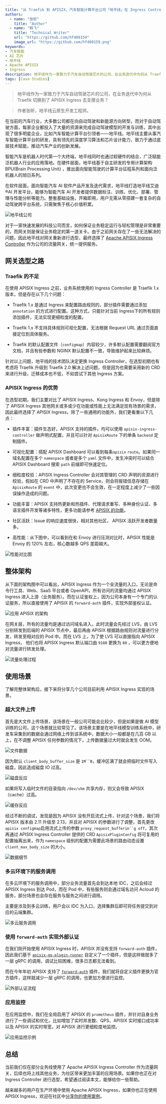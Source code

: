 ```yaml
---
title: "从 Traefik 到 APISIX，汽车智能计算平台公司「地平线」在 Ingress Controller 的探索和实践"
authors:
  - name: "张昕"
    title: "Author"
  - name: "韩飞"
    title: "Technical Writer"
    url: "https://github.com/hf400159"
    image_url: "https://github.com/hf400159.png"
keywords: 
- 汽车智能
- AI 芯片
- 地平线
- Apache APISIX
- Ingress
description: 地平线作为一家致力于汽车自动驾驶芯片的公司，在业务迭代中为何从 Traefik 切换到了 APISIX Ingress 去支撑业务。
tags: [Case Studies]
---
```


> 地平线作为一家致力于汽车自动驾驶芯片的公司，在业务迭代中为何从 Traefik 切换到了 APISIX Ingress 去支撑业务？

<!--truncate-->

> 作者张昕，地平线云原生开发工程师。

在当前的汽车行业，大多数公司都在向自动驾驶和新能源方向转型，而对于自动驾驶方面，每家企业都投入了大量的资源来完成自动驾驶模型的开发与训练，其中出现了很多明星企业，比如汽车智能计算平台引领者——地平线。地平线主要从事汽车智能计算平台的研发，具有领先的深度学习算法和芯片设计能力，致力于通过底层技术赋能，推动汽车产业的创新发展。

智能汽车是机器人时代第一个大终端，地平线同时也通过软硬件的结合，广泛赋能泛机器人行业的应用落地。在硬件层面，地平线基于自主研发的专用计算架构 BPU(Brain Processing Unit) ，推出面向智能驾驶的计算平台征程系列和面向泛机器人的旭日系列。

在软件层面，面向智能汽车 AI 软件产品开发及迭代需求，地平线打造地平线艾迪®AI 开发平台，能够为智能汽车 AI 开发者提供数据标注、训练、优化、部署、管理与性能分析等能力。整套基础设施，开箱即用，用户无需从零搭建一套复杂的自动驾驶跨平台系统，只需聚焦于核心价值积累。

![地平线公司](https://static.apiseven.com/2022/10/25/635796032156c.png)

对于一家快速发展的科技公司而言，如何保证业务稳定运行与轻松管理是非常重要的，而网关则是保证业务稳定的第一道关卡。由于之前网关存在了一些无法解决的问题，因此地平线对网关重新进行选型，最终选择了 [Apache APISIX Ingress Controller](https://apisix.apache.org/zh/docs/ingress-controller/getting-started/) 作为公司的流量网关，统一提供服务。

## 网关选型之路

### Traefik 的不足

在使用 APISIX Ingress 之前，业务系统使用的 Ingress Controller 是 Traefik 1.x 版本，但是存在以下几个问题：

* Traefik 1.x 是通过 Ingress 来配置路由规则的，部分插件需要通过添加 `annotation` 的方式进行配置。这种方式，只能针对当前 Ingress下的所有规则添加插件，无法实现更细粒度的配置。

* Traefik 1.x 不支持具体规则可视化配置，无法根据 Request URL 通过页面直接定位到具体服务。

* Traefik 的默认配置文件（`configmap`）内容较少，许多默认配置需要翻阅官方文档，并且有些参数和 NGINX 默认配置不一致，导致维护起来比较麻烦。

针对以上问题，地平线的技术团队决定更换 Ingress Controller，在选型初期也有考虑将 Traefik 升级到 Traefik 2.0 解决上述问题，但是因为也需要采用新的 CRD 来进行升级，迁移成本也不低，不如尝试下其他 Ingress 方案。

### APISIX Ingress 的优势

在选型初期，我们主要对比了 APISIX Ingress、Kong Ingress 和 Envoy，但是除了 APISIX Ingress 其他网关或多或少在功能或性能上无法满足现有场景的需求，因此最终选择了 APISIX Ingress，除了一些通用的功能外，我们更看重以下几点：

* 插件丰富：插件生态好，APISIX 支持的插件，均可以使用 `apisix-ingress-controller` 做声明式配置，并且可以针对 `ApisixRoute` 下的单条 `backend` 定制插件。

* 可视化配置：搭配 APISIX Dashboard 可以看到每条`apisix` `route`。如果同一域名配置在多个 `namespace` 或者是多个 `yaml` 文件中，发生冲突时可以结合 APISIX Dashboard 搜索 `path` 前缀即可快速定位。

* 细粒度校验：APISIX Ingress Controller 会对其管理的 CRD 声明的资源进行校验，假如在 CRD 中声明了不存在的 Service，则会将报错信息存储在 `ApisixRoute` 的 `event` 中，此次变更也不会生效，在一定程度上减少了一些因误操作造成的问题。

* 功能丰富：APISIX 支持热更新和热插件、代理请求重写、多种身份认证、多语言插件开发等诸多特性，更多功能请参考 [APISIX 的功能](https://github.com/apache/apisix#features)。

* 社区活跃：Issue 的响应速度很快，相对其他社区， APISIX 活跃开发者数量多。

* 高性能：从下图中，可以看到在和 Envoy 进行压测对比时，APISIX 性能是 Envoy 的 120% 左右，核心数越多 QPS 差距越大。

![性能对比图](https://static.apiseven.com/2022/10/25/6357960098fe0.png)

## 整体架构

从下面的架构图中可以看出，APISIX Ingress 作为一个全流量的入口，无论是命令行工具、Web、SaaS 平台或者 OpenAPI，所有访问的流量均通过 APISIX Ingress 进入上游（业务服务）。而在认证鉴权上，因为公司本身有一个专门的认证服务，所以直接使用了 APISIX 的 `forward-auth` 插件，实现外部鉴权认证。

![应用 APISIX 的架构](https://static.apiseven.com/2022/10/25/63579600ca70e.png)

在网关层，所有的流量均是通过访问域名进入，此时流量会先经过 LVS，由 LVS 分别转发到后端的 APISIX 节点中，最后再由 APISIX 根据路由规则对流量进行分发，转发至相对应的 Pod 中。而在 LVS 上，为了使 LVS 可以直接指向 APISIX Ingress， 他们也将 APISIX Ingress 默认端口由 `9180` 更换为 `80` ，可以更方便地对流量进行转发处理。

![流量处理过程](https://static.apiseven.com/2022/10/25/63579606c7a90.png)

## 使用场景

了解完整体架构后，接下来将分享几个公司目前利用 APISIX Ingress 实现的场景。

### 超大文件上传

首先是大文件上传场景，该场景在一般公司可能会比较少，但是如果是做 AI 模型训练的公司，这个场景就比较常见了。该场景主要是在地平线模型训练系统中，研发车采集到的数据会通过网络上传到该系统中，数据大小一般都是在几百 GB 以上，在不调整 APISIX 任何参数的情况下，上传数据量过大时就会发生 OOM。

![文件数据](https://static.apiseven.com/2022/10/25/63579603ed287.png)

因为默认 `client_body_buffer_size` 是 `1M``B`，缓冲区满了就会把临时文件写入磁盘，因此造成磁盘 IO 过高。

![磁盘反应](https://static.apiseven.com/2022/10/25/63579600a13fd.png)

如果将写入临时文件的目录指向 `/dev/shm` 共享内存，则又会导致 APISIX（cache）过高。

![缓存反应](https://static.apiseven.com/2022/10/25/6357960182c2b.png)

经过不断的调试，发现是因为 APISIX 没有开启流式上传，针对这个场景，我们将 APISIX 版本由 2.11 升级至 2.13，并且对 APISIX 的参数进行了调整，首先更改 `apisix configmap`启用流式上传的参数 `proxy_request_bufferin``g off`，其次再通过 APISIX Ingress Controller 提供的 CRD `ApisixPluginConfig` 将可复用的配置抽离出来，作为 `namespace` 级别的配置为需要此场景的路由动态设置 `client_max_body_size` 的大小。

![数据细节](https://static.apiseven.com/2022/10/25/6357960290e3f.png)

### 多云环境下的服务调用

在多云环境下的服务调用中，部分业务流量首先会到达本地 IDC，之后会经过 APISIX Ingress 到达 Pod，而在 Pod 中，有些服务则会通过域名访问 Acloud 的服务，部分场景也会存在服务与服务之间进行调用。

主要是涉及到多云训练，用户会以 IDC 为入口，选择集群后即可将任务提交到对应的云端集群。

![多云服务调用](https://static.apiseven.com/2022/10/25/635796054b054.png)

### 使用 `forward-auth` 实现外部认证

在我们刚开始使用 APISIX Ingress 时，APISIX 并没有支持 `forward-auth` 插件，因此我们基于 [`apisix-go-plugin-runner`](https://apisix.apache.org/zh/docs/go-plugin-runner/getting-started/) 自定义了一个插件，但是这样做就多了一层 gRPC 的调用，调试比较困难，很多日志都无法看到。

而在今年年初 APISIX 支持了 [`forward-auth`](https://apisix.apache.org/zh/docs/apisix/plugins/forward-auth/) 插件，我们就将自定义插件更换为官方插件，这样就减少一层 gRPC 的调用，也更加方便进行监控。

![外部认证流程](https://static.apiseven.com/2022/10/25/635796062d19a.png)

### 应用监控

在应用监控中，我们在全局启用了 APISIX 的 `prometheus` 插件，并针对自身业务进行了一些调试和优化，比如增加了实时并发数、QPS、APISIX 实时接口成功率以及 APISIX 的实时带宽，对 APISIX 进行更细粒度地监控。

![应用监控示例](https://static.apiseven.com/2022/10/25/63579601ca17f.png)

## 总结

当前我们仅在部分业务线使用了 Apache APISIX Ingress Controller 作为流量网关，后续也将上线其他业务，为社区带来更加丰富的应用场景。如果你也正在对 Ingress Controller 进行选型，希望通过阅读本文，能够给你一些帮助。

越来越多的用户在生产环境中使用 Apache APISIX Ingress，如果你也正在使用 APISIX Ingress，欢迎在社区中[分享你的使用案例](https://github.com/apache/apisix-ingress-controller/issues/501)。
